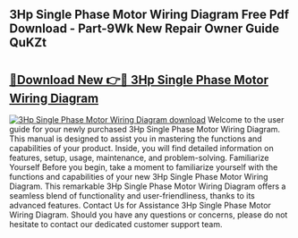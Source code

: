 ## 3Hp Single Phase Motor Wiring Diagram Free Pdf Download - Part-9Wk New Repair Owner Guide QuKZt

# <h2><a href="http://dftwq33.blite.top/?on=3Hp+Single+Phase+Motor+Wiring+Diagram">🔗Download New 👉🔴 3Hp Single Phase Motor Wiring Diagram</a></h2>

[![3Hp Single Phase Motor Wiring Diagram download](https://i.imgur.com/lujVjoI.png)](http://dftwq33.blite.top/?on=3Hp+Single+Phase+Motor+Wiring+Diagram)
Welcome to the user guide for your newly purchased 3Hp Single Phase Motor Wiring Diagram. This manual is designed to assist you in mastering the functions and capabilities of your product. Inside, you will find detailed information on features, setup, usage, maintenance, and problem-solving. Familiarize Yourself Before you begin, take a moment to familiarize yourself with the functions and capabilities of your new 3Hp Single Phase Motor Wiring Diagram. This remarkable 3Hp Single Phase Motor Wiring Diagram offers a seamless blend of functionality and user-friendliness, thanks to its advanced features. Contact Us for Assistance 3Hp Single Phase Motor Wiring Diagram. Should you have any questions or concerns, please do not hesitate to contact our dedicated customer support team.
